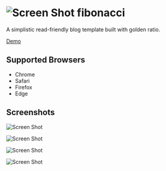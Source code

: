# ![Screen Shot](https://github.com/VJAI/fibonacci/blob/master/logo.png) fibonacci

A simplistic read-friendly blog template built with golden ratio.

[Demo](https://vjai.github.io/fibonacci/index.html)

## Supported Browsers

- Chrome
- Safari
- Firefox
- Edge

## Screenshots

![Screen Shot](https://github.com/VJAI/fibonacci/blob/master/assets/home.png)

![Screen Shot](https://github.com/VJAI/fibonacci/blob/master/assets/detail.png)

![Screen Shot](https://github.com/VJAI/fibonacci/blob/master/assets/contact.png)

![Screen Shot](https://github.com/VJAI/fibonacci/blob/master/assets/about.png)
